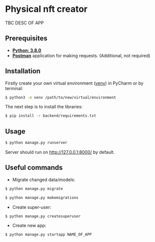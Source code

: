 # Physical nft creator
TBC DESC OF APP
## Prerequisites
* **[Python: 3.8.0](https://www.python.org/downloads/release/python-380/)**
* **[Postman](https://www.postman.com/downloads/)** application for making requests. (Additional, not required)

## Installation
Firstly create your own virtual environment ([venv](https://docs.python.org/3/library/venv.html#module-venv)) in PyCharm or by terminal:
```bash
$ python3 -m venv /path/to/new/virtual/environment
```
The next step is to install the libraries:
```bash
$ pip install -r backend/requirements.txt
```

## Usage
```bash
$ python manage.py runserver
```
Server should run on http://127.0.0.1:8000/ by default.

## Useful commands

 - Migrate changed data/models:
```bash
$ python manage.py migrate
```
```bash
$ python manage.py makemigrations
```
- Create super-user:
```bash
$ python manage.py createsuperuser
```
- Create new app:
```bash
$ python manage.py startapp NAME_OF_APP
```
